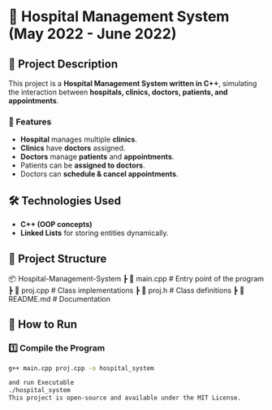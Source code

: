 # 🏥 Hospital Management System (May 2022 - June 2022)

## 📌 Project Description

This project is a **Hospital Management System written in C++**, simulating the interaction between **hospitals, clinics, doctors, patients, and appointments**.

### 🔹 Features
- **Hospital** manages multiple **clinics**.
- **Clinics** have **doctors** assigned.
- **Doctors** manage **patients** and **appointments**.
- Patients can be **assigned to doctors**.
- Doctors can **schedule & cancel appointments**.

## 🛠️ Technologies Used
- **C++ (OOP concepts)**
- **Linked Lists** for storing entities dynamically.

## 📂 Project Structure
📦 Hospital-Management-System ┣ 📜 main.cpp # Entry point of the program ┣ 📜 proj.cpp # Class implementations ┣ 📜 proj.h # Class definitions ┣ 📜 README.md # Documentation 

## 🚀 How to Run

### 1️⃣ Compile the Program
```sh
g++ main.cpp proj.cpp -o hospital_system

and run Executable
./hospital_system
This project is open-source and available under the MIT License.


